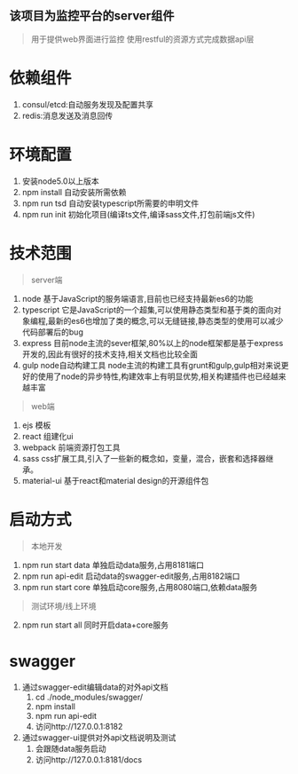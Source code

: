 ## 该项目为监控平台的server组件
> 用于提供web界面进行监控
> 使用restful的资源方式完成数据api层

# 依赖组件
1. consul/etcd:自动服务发现及配置共享
2. redis:消息发送及消息回传

# 环境配置
1. 安装node5.0以上版本
2. npm install 自动安装所需依赖
3. npm run tsd 自动安装typescript所需要的申明文件
4. npm run init 初始化项目(编译ts文件,编译sass文件,打包前端js文件)

# 技术范围
> server端
1. node 基于JavaScript的服务端语言,目前也已经支持最新es6的功能
2. typescript 它是JavaScript的一个超集,可以使用静态类型和基于类的面向对象编程,最新的es6也增加了类的概念,可以无缝链接,静态类型的使用可以减少代码部署后的bug
3. express 目前node主流的sever框架,80%以上的node框架都是基于express开发的,因此有很好的技术支持,相关文档也比较全面
4. gulp node自动构建工具 node主流的构建工具有grunt和gulp,gulp相对来说更好的使用了node的异步特性,构建效率上有明显优势,相关构建插件也已经越来越丰富
> web端
1. ejs 模板
2. react 组建化ui
3. webpack 前端资源打包工具
4. sass css扩展工具,引入了一些新的概念如，变量，混合，嵌套和选择器继承。
5. material-ui 基于react和material design的开源组件包

# 启动方式
> 本地开发
1. npm run start data  单独启动data服务,占用8181端口
2. npm run api-edit    启动data的swagger-edit服务,占用8182端口
3. npm run start core  单独启动core服务,占用8080端口,依赖data服务
> 测试环境/线上环境
2. npm run start all   同时开启data+core服务

# swagger
1. 通过swagger-edit编辑data的对外api文档
    1. cd ./node_modules/swagger/
    2. npm install
    3. npm run api-edit
    4. 访问http://127.0.0.1:8182
2. 通过swagger-ui提供对外api文档说明及测试
    1. 会跟随data服务启动
    2. 访问http://127.0.0.1:8181/docs